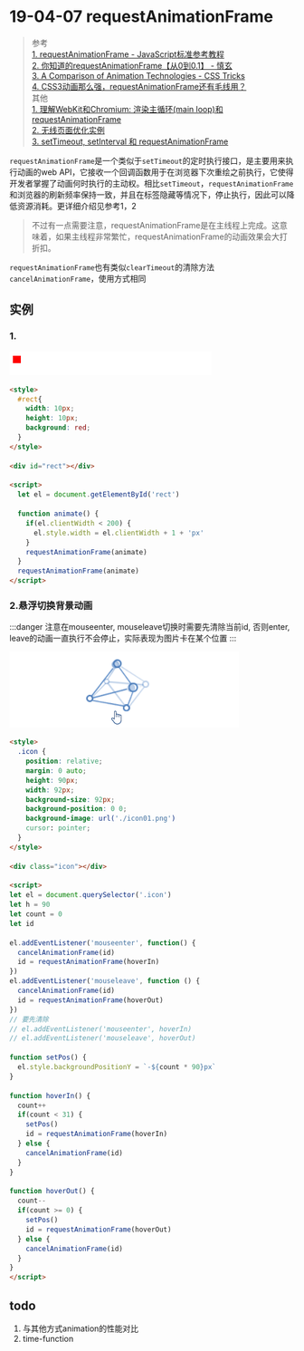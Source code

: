 # 19-04-07 requestAnimationFrame

> 参考  
> [1. requestAnimationFrame - JavaScript标准参考教程](http://javascript.ruanyifeng.com/htmlapi/requestanimationframe.html)  
> [2. 你知道的requestAnimationFrame【从0到0.1】 - 慎玄](https://juejin.im/post/5c3ca3d76fb9a049a979f429)  
> [3. A Comparison of Animation Technologies - CSS Tricks](https://css-tricks.com/comparison-animation-technologies/)  
> [4. CSS3动画那么强，requestAnimationFrame还有毛线用？](https://www.zhangxinxu.com/wordpress/2013/09/css3-animation-requestanimationframe-tween-%E5%8A%A8%E7%94%BB%E7%AE%97%E6%B3%95/)  
> 其他  
> [1. 理解WebKit和Chromium: 渲染主循环(main loop)和requestAnimationFrame](https://blog.csdn.net/milado_nju/article/details/8101188)  
> [2. 无线页面优化实例](http://caibaojian.com/requestanimationframe.html#t3)  
> [3. setTimeout, setInterval 和 requestAnimationFrame](https://github.com/stephentian/33-js-concepts#18-settimeout-setinterval-%E5%92%8C-requestanimationframe)  

`requestAnimationFrame`是一个类似于`setTimeout`的定时执行接口，是主要用来执行动画的web API，它接收一个回调函数用于在浏览器下次重绘之前执行，它使得开发者掌握了动画何时执行的主动权。相比`setTimeout`，`requestAnimationFrame`和浏览器的刷新频率保持一致，并且在标签隐藏等情况下，停止执行，因此可以降低资源消耗。更详细介绍见参考1，2

> 不过有一点需要注意，requestAnimationFrame是在主线程上完成。这意味着，如果主线程非常繁忙，requestAnimationFrame的动画效果会大打折扣。

`requestAnimationFrame`也有类似`clearTimeout`的清除方法`cancelAnimationFrame`，使用方式相同

## 实例

### 1. 
![](./images/2019-04-07-18-33.gif)

```html
<style>
  #rect{
    width: 10px;
    height: 10px;
    background: red;
  }
</style>

<div id="rect"></div>

<script>
  let el = document.getElementById('rect')
      
  function animate() {
    if(el.clientWidth < 200) {
      el.style.width = el.clientWidth + 1 + 'px'
    }
    requestAnimationFrame(animate)
  }
  requestAnimationFrame(animate)
</script>
```
### 2.悬浮切换背景动画

:::danger
注意在mouseenter, mouseleave切换时需要先清除当前id, 否则enter, leave的动画一直执行不会停止，实际表现为图片卡在某个位置
:::

![](./images/2019-04-07-19-36.gif)
```html
<style>
  .icon {
    position: relative;
    margin: 0 auto;
    height: 90px;
    width: 92px;
    background-size: 92px;
    background-position: 0 0;
    background-image: url('./icon01.png')
    cursor: pointer;
  }
</style>

<div class="icon"></div>

<script>
let el = document.querySelector('.icon')
let h = 90
let count = 0
let id

el.addEventListener('mouseenter', function() {
  cancelAnimationFrame(id)
  id = requestAnimationFrame(hoverIn)
})
el.addEventListener('mouseleave', function () {
  cancelAnimationFrame(id)
  id = requestAnimationFrame(hoverOut)
})
// 要先清除
// el.addEventListener('mouseenter', hoverIn)
// el.addEventListener('mouseleave', hoverOut)

function setPos() {
  el.style.backgroundPositionY = `-${count * 90}px`
}

function hoverIn() {
  count++
  if(count < 31) {
    setPos()
    id = requestAnimationFrame(hoverIn)
  } else {
    cancelAnimationFrame(id)
  }
}

function hoverOut() {
  count--
  if(count >= 0) {
    setPos()
    id = requestAnimationFrame(hoverOut)
  } else {
    cancelAnimationFrame(id)
  }
}
</script>
```

## todo
1. 与其他方式animation的性能对比
2. time-function
